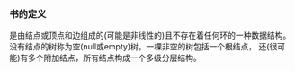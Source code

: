 ### 书的定义

是由结点或顶点和边组成的(可能是非线性的)且不存在着任何环的一种数据结构。
没有结点的树称为空(null或empty)树。一棵非空的树包括一个根结点，
还(很可能)有多个附加结点，所有结点构成一个多级分层结构。


